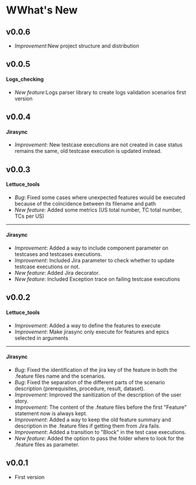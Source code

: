 WWhat's New
==========

v0.0.6
------

* *Improvement*:New project structure and distribution

v0.0.5
------

#### Logs_checking

* *New feature*:Logs parser library to create logs validation scenarios first version


v0.0.4
------

#### Jirasync

* *Improvement*: New testcase executions are not created in case status remains the same, old testcase execution is updated instead.

v0.0.3
------

#### Lettuce_tools

* *Bug*: Fixed some cases where unexpected features would be executed because of the coincidence between its filename and path
* *New feature*: Added some metrics (US total number, TC total number, TCs per US)

---

#### Jirasync

* *Improvement*: Added a way to include component parameter on testcases and testcases executions.
* *Improvement*: Included Jira parameter to check whether to update testcase executions or not.
* *New feature*: Added Jira decorator.
* *New feature*: Included Exception trace on failing testcase executions

v0.0.2
------

#### Lettuce_tools

* *Improvement*: Added a way to define the features to execute
* *Improvement*: Make jirasync only execute for features and epics selected in arguments

---

#### Jirasync

* *Bug*: Fixed the identification of the jira key of the feature in both the .feature files name and the scenarios.
* *Bug*: Fixed the separation of the different parts of the scenario description (prerequisites, procedure, result, dataset).
* *Improvement*: Improved the sanitization of the description of the user story.
* *Improvement*: The content of the .feature files before the first "Feature" statement now is always kept.
* *Improvement*: Added a way to keep the old feature summary and description in the .feature files if getting them from Jira fails.
* *Improvement*: Added a transition to "Block" in the test case executions.
* *New feature*: Added the option to pass the folder where to look for the .feature files as parameter.

v0.0.1
------
* First version

